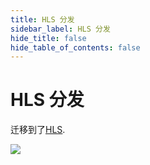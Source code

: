 ```yaml
---
title: HLS 分发
sidebar_label: HLS 分发
hide_title: false
hide_table_of_contents: false
---
```


# HLS 分发

迁移到了[HLS](./hls.md).

![](https://ossrs.net/gif/v1/sls.gif?site=ossrs.net&path=/lts/doc/zh/v5/delivery-hls)


